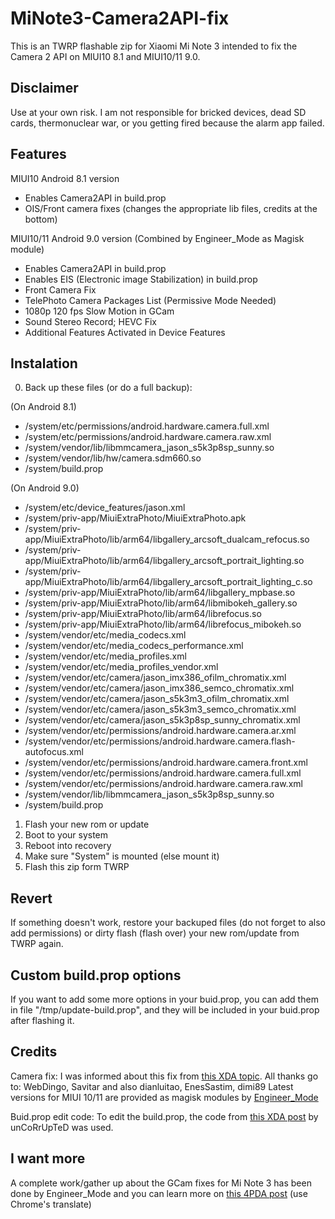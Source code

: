 # MiNote3-Camera2API-fix
This is an TWRP flashable zip for Xiaomi Mi Note 3 intended to fix the Camera 2 API on MIUI10 8.1 and MIUI10/11 9.0.

## Disclaimer
Use at your own risk. I am not responsible for bricked devices, dead SD cards, thermonuclear war, or you getting fired because the alarm app failed.

## Features
MIUI10 Android 8.1 version
- Enables Camera2API in build.prop
- OIS/Front camera fixes (changes the appropriate lib files, credits at the bottom)

MIUI10/11 Android 9.0 version
(Combined by Engineer_Mode as Magisk module)
- Enables Camera2API in build.prop
- Enables EIS (Electronic image Stabilization) in build.prop
- Front Camera Fix
- TelePhoto Camera Packages List (Permissive Mode Needed)
- 1080p 120 fps Slow Motion in GCam
- Sound Stereo Record; HEVC Fix
- Additional Features Activated in Device Features

## Instalation
0. Back up these files (or do a full backup):

(On Android 8.1)
- /system/etc/permissions/android.hardware.camera.full.xml
- /system/etc/permissions/android.hardware.camera.raw.xml
- /system/vendor/lib/libmmcamera_jason_s5k3p8sp_sunny.so
- /system/vendor/lib/hw/camera.sdm660.so
- /system/build.prop

(On Android 9.0)
- /system/etc/device_features/jason.xml
- /system/priv-app/MiuiExtraPhoto/MiuiExtraPhoto.apk
- /system/priv-app/MiuiExtraPhoto/lib/arm64/libgallery_arcsoft_dualcam_refocus.so
- /system/priv-app/MiuiExtraPhoto/lib/arm64/libgallery_arcsoft_portrait_lighting.so
- /system/priv-app/MiuiExtraPhoto/lib/arm64/libgallery_arcsoft_portrait_lighting_c.so
- /system/priv-app/MiuiExtraPhoto/lib/arm64/libgallery_mpbase.so
- /system/priv-app/MiuiExtraPhoto/lib/arm64/libmibokeh_gallery.so
- /system/priv-app/MiuiExtraPhoto/lib/arm64/librefocus.so
- /system/priv-app/MiuiExtraPhoto/lib/arm64/librefocus_mibokeh.so
- /system/vendor/etc/media_codecs.xml
- /system/vendor/etc/media_codecs_performance.xml
- /system/vendor/etc/media_profiles.xml
- /system/vendor/etc/media_profiles_vendor.xml
- /system/vendor/etc/camera/jason_imx386_ofilm_chromatix.xml
- /system/vendor/etc/camera/jason_imx386_semco_chromatix.xml
- /system/vendor/etc/camera/jason_s5k3m3_ofilm_chromatix.xml
- /system/vendor/etc/camera/jason_s5k3m3_semco_chromatix.xml
- /system/vendor/etc/camera/jason_s5k3p8sp_sunny_chromatix.xml
- /system/vendor/etc/permissions/android.hardware.camera.ar.xml
- /system/vendor/etc/permissions/android.hardware.camera.flash-autofocus.xml
- /system/vendor/etc/permissions/android.hardware.camera.front.xml
- /system/vendor/etc/permissions/android.hardware.camera.full.xml
- /system/vendor/etc/permissions/android.hardware.camera.raw.xml
- /system/vendor/lib/libmmcamera_jason_s5k3p8sp_sunny.so
- /system/build.prop
1. Flash your new rom or update
2. Boot to your system
3. Reboot into recovery
4. Make sure "System" is mounted (else mount it)
5. Flash this zip form TWRP

## Revert
If something doesn't work, restore your backuped files (do not forget to also add permissions) or dirty flash (flash over) your new rom/update from TWRP again.

## Custom build.prop options
If you want to add some more options in your buid.prop, you can add them in file "/tmp/update-build.prop", and they will be included in your buid.prop after flashing it.

## Credits
Camera fix: I was informed about this fix from [this XDA topic](https://forum.xda-developers.com/mi-note-3/how-to/google-camera-how-to-mi-note-3-t3757049). All thanks go to: WebDingo, Savitar and also dianluitao, EnesSastim, dimi89
Latest versions for MIUI 10/11 are provided as magisk modules by [Engineer_Mode](http://4pda.ru/forum/index.php?showtopic=878111&st=3460#entry83639600)

Buid.prop edit code: To edit the build.prop, the code from [this XDA post](https://forum.xda-developers.com/showpost.php?p=19093919&postcount=20) by unCoRrUpTeD was used.

## I want more
A complete work/gather up about the GCam fixes for Mi Note 3 has been done by Engineer_Mode and you can learn more on [this 4PDA post](http://4pda.ru/forum/index.php?showtopic=878111&st=3460#entry83639600) (use Chrome's translate)
